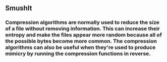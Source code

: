 ## SmushIt
### Compression algorithms are normally used to reduce the size of a file without removing information. This can increase their entropy and make the files appear more random because all of the possible bytes become more common. The compression algorithms can also be useful when they're used to produce mimicry by running the compression functions in reverse.
